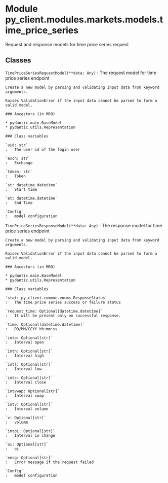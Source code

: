 Module py_client.modules.markets.models.time_price_series
=========================================================
Request and response models for time price series request

Classes
-------

`TimePriceSeriesRequestModel(**data: Any)`
:   The request model for time price series endpoint
    
    Create a new model by parsing and validating input data from keyword arguments.
    
    Raises ValidationError if the input data cannot be parsed to form a valid model.

    ### Ancestors (in MRO)

    * pydantic.main.BaseModel
    * pydantic.utils.Representation

    ### Class variables

    `uid: str`
    :   The user id of the login user

    `exch: str`
    :   Exchange

    `token: str`
    :   Token

    `st: datetime.datetime`
    :   Start time

    `et: datetime.datetime`
    :   End Time

    `Config`
    :   model configuration

`TimePriceSeriesResponseModel(**data: Any)`
:   The response model for time price series endpoint
    
    Create a new model by parsing and validating input data from keyword arguments.
    
    Raises ValidationError if the input data cannot be parsed to form a valid model.

    ### Ancestors (in MRO)

    * pydantic.main.BaseModel
    * pydantic.utils.Representation

    ### Class variables

    `stat: py_client.common.enums.ResponseStatus`
    :   The time price series success or failure status

    `request_time: Optional[datetime.datetime]`
    :   It will be present only on successful response.

    `time: Optional[datetime.datetime]`
    :   DD/MM/CCYY hh:mm:ss

    `into: Optional[str]`
    :   Interval open

    `inth: Optional[str]`
    :   Interval high

    `intl: Optional[str]`
    :   Interval low

    `intc: Optional[str]`
    :   Interval close

    `intvwap: Optional[str]`
    :   Interval vwap

    `intv: Optional[str]`
    :   Interval volume

    `v: Optional[str]`
    :   volume

    `intoi: Optional[str]`
    :   Interval io change

    `oi: Optional[str]`
    :   oi

    `emsg: Optional[str]`
    :   Error message if the request failed

    `Config`
    :   model configuration